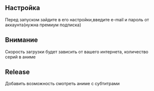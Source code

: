 ## Настройка
Перед запуском зайдите в его настройки,введите e-mail и пароль от аккаунта(нужна премиум подписка)
## Внимание
Скорость загрузки будет зависить от вашего интернета, количество серий в аниме
## Release
Добавить возможность смотреть аниме с субтитрами